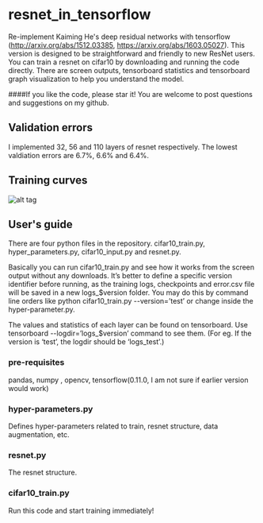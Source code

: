 # resnet_in_tensorflow
Re-implement Kaiming He's deep residual networks with tensorflow (http://arxiv.org/abs/1512.03385, https://arxiv.org/abs/1603.05027). 
This version is designed to be straightforward and friendly to new ResNet users. You can train a resnet on cifar10 by downloading and running the code directly. There are screen outputs, tensorboard statistics and tensorboard graph visualization to help you understand the model.

####If you like the code, please star it! You are welcome to post questions and suggestions on my github.

## Validation errors
I implemented 32, 56 and 110 layers of resnet respectively. The lowest valdiation errors are 6.7%, 6.6% and 6.4%.

## Training curves
![alt tag](https://github.com/wenxinxu/resnet_in_tensorflow/blob/master/train_curve2.png)

## User's guide
There are four python files in the repository. cifar10_train.py, hyper_parameters.py, cifar10_input.py and resnet.py. 

Basically you can run cifar10_train.py and see how it works from the screen output without any downloads. It’s better to define a specific version identifier before running, as the training logs, checkpoints and error.csv file will be saved in a new logs_$version folder. You may do this by command line orders like python cifar10_train.py --version=’test’ or change inside the hyper-parameter.py. 

The values and statistics of each layer can be found on tensorboard. Use tensorboard --logdir=’logs_$version’ command to see them. (For eg. If the version is ‘test’, the logdir should be ‘logs_test’.)

###	pre-requisites
pandas, numpy , opencv, tensorflow(0.11.0, I am not sure if earlier version would work)
###	hyper-parameters.py
Defines hyper-parameters related to train, resnet structure, data augmentation, etc. 
### resnet.py
The resnet structure. 
###	cifar10_train.py
Run this code and start training immediately!


